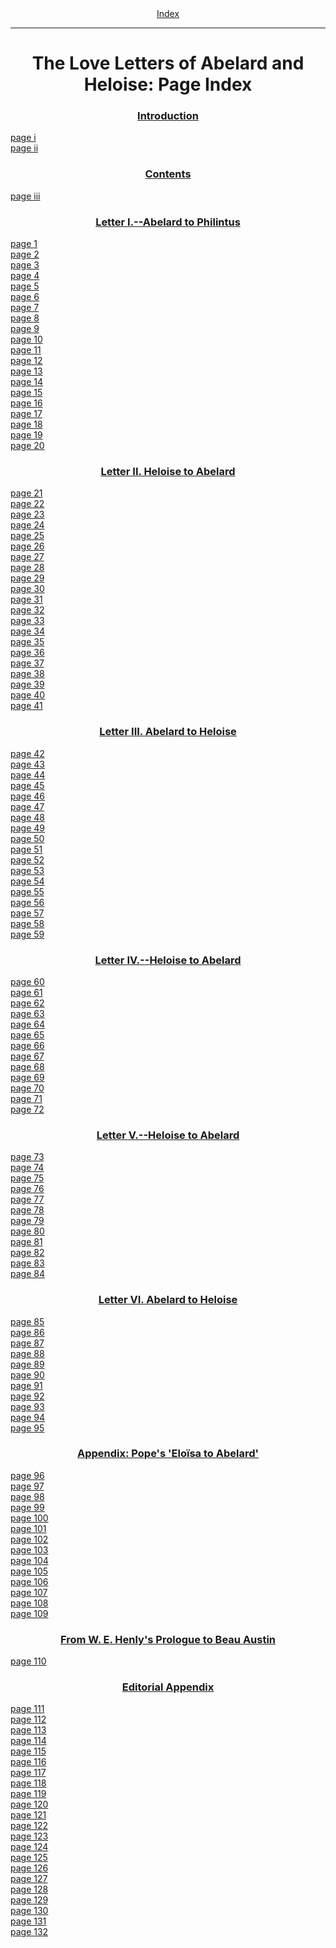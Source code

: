 <body>
 <center><a href="index.htm">Index</a></center><hr>
 <h1 align="CENTER">The Love Letters of Abelard and Heloise: Page Index</h1>
 <h3 align="CENTER"><a href="aah01.htm">Introduction</a></h3>
 <a href="aah01.htm#page_i">page i</a><br>
 <a href="aah01.htm#page_ii">page ii</a><br>
 <h3 align="CENTER"><a href="aah02.htm">Contents</a></h3>
 <a href="aah02.htm#page_iii">page iii</a><br>
 <h3 align="CENTER"><a href="aah03.htm">Letter I.--Abelard to Philintus</a></h3>
 <a href="aah03.htm#page_1">page 1</a><br>
 <a href="aah03.htm#page_2">page 2</a><br>
 <a href="aah03.htm#page_3">page 3</a><br>
 <a href="aah03.htm#page_4">page 4</a><br>
 <a href="aah03.htm#page_5">page 5</a><br>
 <a href="aah03.htm#page_6">page 6</a><br>
 <a href="aah03.htm#page_7">page 7</a><br>
 <a href="aah03.htm#page_8">page 8</a><br>
 <a href="aah03.htm#page_9">page 9</a><br>
 <a href="aah03.htm#page_10">page 10</a><br>
 <a href="aah03.htm#page_11">page 11</a><br>
 <a href="aah03.htm#page_12">page 12</a><br>
 <a href="aah03.htm#page_13">page 13</a><br>
 <a href="aah03.htm#page_14">page 14</a><br>
 <a href="aah03.htm#page_15">page 15</a><br>
 <a href="aah03.htm#page_16">page 16</a><br>
 <a href="aah03.htm#page_17">page 17</a><br>
 <a href="aah03.htm#page_18">page 18</a><br>
 <a href="aah03.htm#page_19">page 19</a><br>
 <a href="aah03.htm#page_20">page 20</a><br>
 <h3 align="CENTER"><a href="aah04.htm">Letter II. Heloise to Abelard</a></h3>
 <a href="aah04.htm#page_21">page 21</a><br>
 <a href="aah04.htm#page_22">page 22</a><br>
 <a href="aah04.htm#page_23">page 23</a><br>
 <a href="aah04.htm#page_24">page 24</a><br>
 <a href="aah04.htm#page_25">page 25</a><br>
 <a href="aah04.htm#page_26">page 26</a><br>
 <a href="aah04.htm#page_27">page 27</a><br>
 <a href="aah04.htm#page_28">page 28</a><br>
 <a href="aah04.htm#page_29">page 29</a><br>
 <a href="aah04.htm#page_30">page 30</a><br>
 <a href="aah04.htm#page_31">page 31</a><br>
 <a href="aah04.htm#page_32">page 32</a><br>
 <a href="aah04.htm#page_33">page 33</a><br>
 <a href="aah04.htm#page_34">page 34</a><br>
 <a href="aah04.htm#page_35">page 35</a><br>
 <a href="aah04.htm#page_36">page 36</a><br>
 <a href="aah04.htm#page_37">page 37</a><br>
 <a href="aah04.htm#page_38">page 38</a><br>
 <a href="aah04.htm#page_39">page 39</a><br>
 <a href="aah04.htm#page_40">page 40</a><br>
 <a href="aah04.htm#page_41">page 41</a><br>
 <h3 align="CENTER"><a href="aah05.htm">Letter III. Abelard to Heloise</a></h3>
 <a href="aah05.htm#page_42">page 42</a><br>
 <a href="aah05.htm#page_43">page 43</a><br>
 <a href="aah05.htm#page_44">page 44</a><br>
 <a href="aah05.htm#page_45">page 45</a><br>
 <a href="aah05.htm#page_46">page 46</a><br>
 <a href="aah05.htm#page_47">page 47</a><br>
 <a href="aah05.htm#page_48">page 48</a><br>
 <a href="aah05.htm#page_49">page 49</a><br>
 <a href="aah05.htm#page_50">page 50</a><br>
 <a href="aah05.htm#page_51">page 51</a><br>
 <a href="aah05.htm#page_52">page 52</a><br>
 <a href="aah05.htm#page_53">page 53</a><br>
 <a href="aah05.htm#page_54">page 54</a><br>
 <a href="aah05.htm#page_55">page 55</a><br>
 <a href="aah05.htm#page_56">page 56</a><br>
 <a href="aah05.htm#page_57">page 57</a><br>
 <a href="aah05.htm#page_58">page 58</a><br>
 <a href="aah05.htm#page_59">page 59</a><br>
 <h3 align="CENTER"><a href="aah06.htm">Letter IV.--Heloise to Abelard</a></h3>
 <a href="aah06.htm#page_60">page 60</a><br>
 <a href="aah06.htm#page_61">page 61</a><br>
 <a href="aah06.htm#page_62">page 62</a><br>
 <a href="aah06.htm#page_63">page 63</a><br>
 <a href="aah06.htm#page_64">page 64</a><br>
 <a href="aah06.htm#page_65">page 65</a><br>
 <a href="aah06.htm#page_66">page 66</a><br>
 <a href="aah06.htm#page_67">page 67</a><br>
 <a href="aah06.htm#page_68">page 68</a><br>
 <a href="aah06.htm#page_69">page 69</a><br>
 <a href="aah06.htm#page_70">page 70</a><br>
 <a href="aah06.htm#page_71">page 71</a><br>
 <a href="aah06.htm#page_72">page 72</a><br>
 <h3 align="CENTER"><a href="aah07.htm">Letter V.--Heloise to Abelard</a></h3>
 <a href="aah07.htm#page_73">page 73</a><br>
 <a href="aah07.htm#page_74">page 74</a><br>
 <a href="aah07.htm#page_75">page 75</a><br>
 <a href="aah07.htm#page_76">page 76</a><br>
 <a href="aah07.htm#page_77">page 77</a><br>
 <a href="aah07.htm#page_78">page 78</a><br>
 <a href="aah07.htm#page_79">page 79</a><br>
 <a href="aah07.htm#page_80">page 80</a><br>
 <a href="aah07.htm#page_81">page 81</a><br>
 <a href="aah07.htm#page_82">page 82</a><br>
 <a href="aah07.htm#page_83">page 83</a><br>
 <a href="aah07.htm#page_84">page 84</a><br>
 <h3 align="CENTER"><a href="aah08.htm">Letter VI. Abelard to Heloise</a></h3>
 <a href="aah08.htm#page_85">page 85</a><br>
 <a href="aah08.htm#page_86">page 86</a><br>
 <a href="aah08.htm#page_87">page 87</a><br>
 <a href="aah08.htm#page_88">page 88</a><br>
 <a href="aah08.htm#page_89">page 89</a><br>
 <a href="aah08.htm#page_90">page 90</a><br>
 <a href="aah08.htm#page_91">page 91</a><br>
 <a href="aah08.htm#page_92">page 92</a><br>
 <a href="aah08.htm#page_93">page 93</a><br>
 <a href="aah08.htm#page_94">page 94</a><br>
 <a href="aah08.htm#page_95">page 95</a><br>
 <h3 align="CENTER"><a href="aah09.htm">Appendix: Pope's 'Eloïsa to Abelard'</a></h3>
 <a href="aah09.htm#page_96">page 96</a><br>
 <a href="aah09.htm#page_97">page 97</a><br>
 <a href="aah09.htm#page_98">page 98</a><br>
 <a href="aah09.htm#page_99">page 99</a><br>
 <a href="aah09.htm#page_100">page 100</a><br>
 <a href="aah09.htm#page_101">page 101</a><br>
 <a href="aah09.htm#page_102">page 102</a><br>
 <a href="aah09.htm#page_103">page 103</a><br>
 <a href="aah09.htm#page_104">page 104</a><br>
 <a href="aah09.htm#page_105">page 105</a><br>
 <a href="aah09.htm#page_106">page 106</a><br>
 <a href="aah09.htm#page_107">page 107</a><br>
 <a href="aah09.htm#page_108">page 108</a><br>
 <a href="aah09.htm#page_109">page 109</a><br>
 <h3 align="CENTER"><a href="aah10.htm">From W. E. Henly's Prologue to Beau Austin</a></h3>
 <a href="aah10.htm#page_110">page 110</a><br>
 <h3 align="CENTER"><a href="aah11.htm">Editorial Appendix</a></h3>
 <a href="aah11.htm#page_111">page 111</a><br>
 <a href="aah11.htm#page_112">page 112</a><br>
 <a href="aah11.htm#page_113">page 113</a><br>
 <a href="aah11.htm#page_114">page 114</a><br>
 <a href="aah11.htm#page_115">page 115</a><br>
 <a href="aah11.htm#page_116">page 116</a><br>
 <a href="aah11.htm#page_117">page 117</a><br>
 <a href="aah11.htm#page_118">page 118</a><br>
 <a href="aah11.htm#page_119">page 119</a><br>
 <a href="aah11.htm#page_120">page 120</a><br>
 <a href="aah11.htm#page_121">page 121</a><br>
 <a href="aah11.htm#page_122">page 122</a><br>
 <a href="aah11.htm#page_123">page 123</a><br>
 <a href="aah11.htm#page_124">page 124</a><br>
 <a href="aah11.htm#page_125">page 125</a><br>
 <a href="aah11.htm#page_126">page 126</a><br>
 <a href="aah11.htm#page_127">page 127</a><br>
 <a href="aah11.htm#page_128">page 128</a><br>
 <a href="aah11.htm#page_129">page 129</a><br>
 <a href="aah11.htm#page_130">page 130</a><br>
 <a href="aah11.htm#page_131">page 131</a><br>
 <a href="aah11.htm#page_132">page 132</a><br>
 </body>